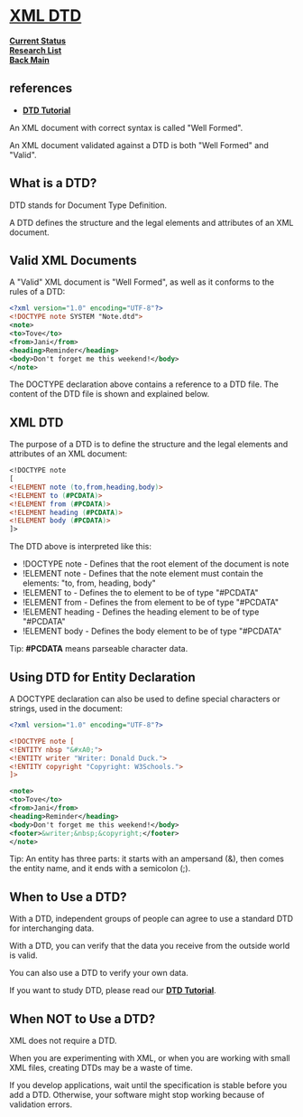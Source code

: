 # **[XML DTD](https://www.w3schools.com/xml/xml_dtd.asp)**

**[Current Status](../../../development/status/weekly/current_status.md)**\
**[Research List](../../../research/research_list.md)**\
**[Back Main](../../../README.md)**

## references

- **[DTD Tutorial](https://www.w3schools.com/xml/xml_dtd_intro.asp)**

An XML document with correct syntax is called "Well Formed".

An XML document validated against a DTD is both "Well Formed" and "Valid".

## What is a DTD?

DTD stands for Document Type Definition.

A DTD defines the structure and the legal elements and attributes of an XML document.

## Valid XML Documents

A "Valid" XML document is "Well Formed", as well as it conforms to the rules of a DTD:

```xml
<?xml version="1.0" encoding="UTF-8"?>
<!DOCTYPE note SYSTEM "Note.dtd">
<note>
<to>Tove</to>
<from>Jani</from>
<heading>Reminder</heading>
<body>Don't forget me this weekend!</body>
</note>
```

The DOCTYPE declaration above contains a reference to a DTD file. The content of the DTD file is shown and explained below.

## XML DTD

The purpose of a DTD is to define the structure and the legal elements and attributes of an XML document:

```dtd
<!DOCTYPE note
[
<!ELEMENT note (to,from,heading,body)>
<!ELEMENT to (#PCDATA)>
<!ELEMENT from (#PCDATA)>
<!ELEMENT heading (#PCDATA)>
<!ELEMENT body (#PCDATA)>
]>
```

The DTD above is interpreted like this:

- !DOCTYPE note -  Defines that the root element of the document is note
- !ELEMENT note - Defines that the note element must contain the elements: "to, from, heading, body"
- !ELEMENT to - Defines the to element to be of type "#PCDATA"
- !ELEMENT from - Defines the from element to be of type "#PCDATA"
- !ELEMENT heading  - Defines the heading element to be of type "#PCDATA"
- !ELEMENT body - Defines the body element to be of type "#PCDATA"

Tip: **#PCDATA** means parseable character data.

## Using DTD for Entity Declaration

A DOCTYPE declaration can also be used to define special characters or strings, used in the document:

```xml
<?xml version="1.0" encoding="UTF-8"?>

<!DOCTYPE note [
<!ENTITY nbsp "&#xA0;">
<!ENTITY writer "Writer: Donald Duck.">
<!ENTITY copyright "Copyright: W3Schools.">
]>

<note>
<to>Tove</to>
<from>Jani</from>
<heading>Reminder</heading>
<body>Don't forget me this weekend!</body>
<footer>&writer;&nbsp;&copyright;</footer>
</note>
```

Tip: An entity has three parts: it starts with an ampersand (&), then comes the entity name, and it ends with a semicolon (;).

## When to Use a DTD?

With a DTD, independent groups of people can agree to use a standard DTD for interchanging data.

With a DTD, you can verify that the data you receive from the outside world is valid.

You can also use a DTD to verify your own data.

If you want to study DTD, please read our **[DTD Tutorial](https://www.w3schools.com/xml/xml_dtd_intro.asp)**.

## When NOT to Use a DTD?

XML does not require a DTD.

When you are experimenting with XML, or when you are working with small XML files, creating DTDs may be a waste of time.

If you develop applications, wait until the specification is stable before you add a DTD. Otherwise, your software might stop working because of validation errors.
